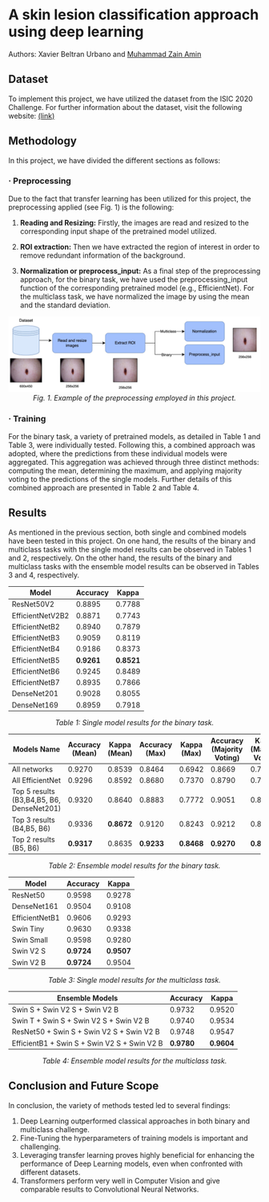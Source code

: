 # A skin lesion classification approach using deep learning
Authors: Xavier Beltran Urbano and [Muhammad Zain Amin](https://github.com/ZainAmin)

## Dataset

To implement this project, we have utilized the dataset from the ISIC 2020 Challenge. For further information about the dataset, visit the following website: [(link)](https://challenge2020.isic-archive.com/)

## Methodology
In this project, we have divided the different sections as follows:

### · Preprocessing
Due to the fact that transfer learning has been utilized for this project, the preprocessing applied (see Fig. 1) is the following:

1. **Reading and Resizing:** Firstly, the images are read and resized to the corresponding input shape of the pretrained model utilized.

2. **ROI extraction:** Then we have extracted the region of interest in order to remove redundant information of the background.

3. **Normalization or preprocess_input:** As a final step of the preprocessing approach, for the binary task, we have used the preprocessing_input function of the corresponding pretrained model (e.g., EfficientNet). For the multiclass task, we have normalized the image by using the mean and the standard deviation.

<p align="center">
<img src="img/Preprocessing.png" alt="Example of the preprocessing employed" width="700"/>
<br>
<em>Fig. 1. Example of the preprocessing employed in this project. </em>
</p>


### · Training
For the binary task, a variety of pretrained models, as detailed in Table 1 and Table 3, were individually tested. Following this, a combined approach was adopted, where the predictions from these individual models were aggregated. This aggregation was achieved through three distinct methods: computing the mean, determining the maximum, and applying majority voting to the predictions of the single models. Further details of this combined approach are presented in Table 2 and Table 4.

## Results
As mentioned in the previous section, both single and combined models have been tested in this project. On one hand, the results of the binary and multiclass tasks with the single model results can be observed in Tables 1 and 2, respectively. On the other hand, the results of the binary and multiclass tasks with the ensemble model results can be observed in Tables 3 and 4, respectively.
<div align="center">

| Model | Accuracy | Kappa |
|-------|----------|-------|
| ResNet50V2 | 0.8895 | 0.7788 |
| EfficientNetV2B2 | 0.8871 | 0.7743 |
| EfficientNetB2 | 0.8940 | 0.7879 |
| EfficientNetB3 | 0.9059 | 0.8119 |
| EfficientNetB4 | 0.9186 | 0.8373 |
| EfficientNetB5 | **0.9261** | **0.8521** |
| EfficientNetB6 | 0.9245 | 0.8489 |
| EfficientNetB7 | 0.8935 | 0.7866 |
| DenseNet201 | 0.9028 | 0.8055 |
| DenseNet169 | 0.8959 | 0.7918 |

</div>
<p align="center">
<em>Table 1: Single model results for the binary task.</em>
</p>

<div align="center">

| Models Name | Accuracy (Mean) | Kappa (Mean) | Accuracy (Max) | Kappa (Max) | Accuracy (Majority Voting) | Kappa (Majority Voting)|
| --------------------------------- |-----------------|------------|----------------|-------------|----------------------------|-------|
| All networks | 0.9270 | 0.8539 | 0.8464 | 0.6942 | 0.8669 | 0.7327|
| All EfficientNet | 0.9296 | 0.8592 | 0.8680 | 0.7370 | 0.8790 | 0.7571|
| Top 5 results (B3,B4,B5, B6, DenseNet201) | 0.9320 | 0.8640 | 0.8883 | 0.7772 | 0.9051 | 0.8090|
| Top 3 results (B4,B5, B6) | 0.9336 | **0.8672** | 0.9120 | 0.8243 | 0.9212 | 0.8421|
| Top 2 results (B5, B6) | **0.9317** | 0.8635 | **0.9233** | **0.8468** | **0.9270** | **0.8538**|

</div>
<p align="center">
<em>Table 2: Ensemble model results for the binary task.</em>
</p>

<div align="center">

| Model | Accuracy | Kappa |
|-----------------|----------|-------|
| ResNet50 | 0.9598 | 0.9278|
| DenseNet161 | 0.9504 | 0.9108|
| EfficientNetB1 | 0.9606 | 0.9293|
| Swin Tiny | 0.9630 | 0.9338|
| Swin Small | 0.9598 | 0.9280|
| Swin V2 S | **0.9724** | **0.9507**|
| Swin V2 B | **0.9724** | 0.9504|

</div>
<p align="center">
<em>Table 3: Single model results for the multiclass task.</em>
</p>
<div align="center">

| Ensemble Models | Accuracy | Kappa |
|-----------------------------------------------------|----------|-------|
| Swin S + Swin V2 S + Swin V2 B | 0.9732 | 0.9520|
| Swin T + Swin S + Swin V2 S + Swin V2 B | 0.9740 | 0.9534|
| ResNet50 + Swin S + Swin V2 S + Swin V2 B | 0.9748 | 0.9547|
| EfficientB1 + Swin S + Swin V2 S + Swin V2 B | **0.9780** | **0.9604**|

</div>
<p align="center">
<em>Table 4: Ensemble model results for the multiclass task.</em>
</p>

## Conclusion and Future Scope

In conclusion, the variety of methods tested led to several findings:

1. Deep Learning outperformed classical approaches in both binary and multiclass challenge.
2. Fine-Tuning the hyperparameters of training models is important and challenging.
3. Leveraging transfer learning proves highly beneficial for enhancing the performance of Deep Learning models, even when confronted with different datasets.
4. Transformers perform very well in Computer Vision and give comparable results to Convolutional Neural Networks.